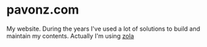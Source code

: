 # pavonz.com

My website. During the years I've used a lot of solutions to build and maintain my contents. Actually I'm using [zola](getzola.org)
